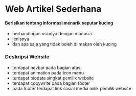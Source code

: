 # Web Artikel Sederhana
#### Berisikan tentang informasi menarik seputar kucing
- perbandingan usianya dengan manusia
- jenisnya
- dan apa saja yang tidak boleh di makan oleh kucing

### Deskripsi Website
- terdapat navbar pada bagian atas
- terdapat animation pada icon menu
- terdapat biodata singkat pemilik website
- terdapat copywrite pada bagian footer
- pada footer terdapat link sosial media milik pemilik website
